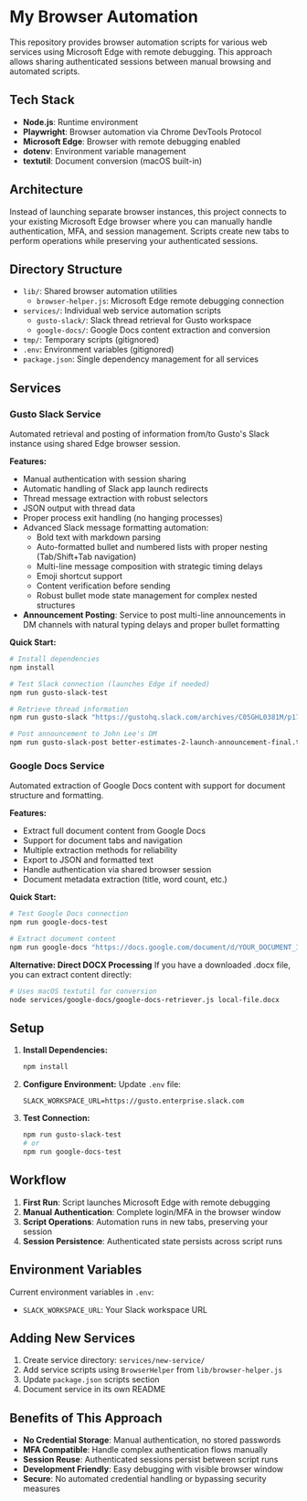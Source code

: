 # My Browser Automation

This repository provides browser automation scripts for various web services using Microsoft Edge with remote debugging. This approach allows sharing authenticated sessions between manual browsing and automated scripts.

## Tech Stack

- **Node.js**: Runtime environment
- **Playwright**: Browser automation via Chrome DevTools Protocol
- **Microsoft Edge**: Browser with remote debugging enabled
- **dotenv**: Environment variable management
- **textutil**: Document conversion (macOS built-in)

## Architecture

Instead of launching separate browser instances, this project connects to your existing Microsoft Edge browser where you can manually handle authentication, MFA, and session management. Scripts create new tabs to perform operations while preserving your authenticated sessions.

## Directory Structure

- `lib/`: Shared browser automation utilities
  - `browser-helper.js`: Microsoft Edge remote debugging connection
- `services/`: Individual web service automation scripts
  - `gusto-slack/`: Slack thread retrieval for Gusto workspace
  - `google-docs/`: Google Docs content extraction and conversion
- `tmp/`: Temporary scripts (gitignored)
- `.env`: Environment variables (gitignored)
- `package.json`: Single dependency management for all services

## Services

### Gusto Slack Service

Automated retrieval and posting of information from/to Gusto's Slack instance using shared Edge browser session.

**Features:**
- Manual authentication with session sharing
- Automatic handling of Slack app launch redirects
- Thread message extraction with robust selectors
- JSON output with thread data
- Proper process exit handling (no hanging processes)
- Advanced Slack message formatting automation:
  - Bold text with markdown parsing
  - Auto-formatted bullet and numbered lists with proper nesting (Tab/Shift+Tab navigation)
  - Multi-line message composition with strategic timing delays
  - Emoji shortcut support
  - Content verification before sending
  - Robust bullet mode state management for complex nested structures
- **Announcement Posting**: Service to post multi-line announcements in DM channels with natural typing delays and proper bullet formatting

**Quick Start:**
```bash
# Install dependencies
npm install

# Test Slack connection (launches Edge if needed)
npm run gusto-slack-test

# Retrieve thread information
npm run gusto-slack "https://gustohq.slack.com/archives/C05GHL0381M/p1749775659622829"

# Post announcement to John Lee's DM
npm run gusto-slack-post better-estimates-2-launch-announcement-final.txt
```

### Google Docs Service

Automated extraction of Google Docs content with support for document structure and formatting.

**Features:**
- Extract full document content from Google Docs
- Support for document tabs and navigation
- Multiple extraction methods for reliability
- Export to JSON and formatted text
- Handle authentication via shared browser session
- Document metadata extraction (title, word count, etc.)

**Quick Start:**
```bash
# Test Google Docs connection
npm run google-docs-test

# Extract document content
npm run google-docs "https://docs.google.com/document/d/YOUR_DOCUMENT_ID/edit"
```

**Alternative: Direct DOCX Processing**
If you have a downloaded .docx file, you can extract content directly:
```bash
# Uses macOS textutil for conversion
node services/google-docs/google-docs-retriever.js local-file.docx
```

## Setup

1. **Install Dependencies:**
   ```bash
   npm install
   ```

2. **Configure Environment:**
   Update `.env` file:
   ```env
   SLACK_WORKSPACE_URL=https://gusto.enterprise.slack.com
   ```

3. **Test Connection:**
   ```bash
   npm run gusto-slack-test
   # or
   npm run google-docs-test
   ```

## Workflow

1. **First Run**: Script launches Microsoft Edge with remote debugging
2. **Manual Authentication**: Complete login/MFA in the browser window
3. **Script Operations**: Automation runs in new tabs, preserving your session
4. **Session Persistence**: Authenticated state persists across script runs

## Environment Variables

Current environment variables in `.env`:
- `SLACK_WORKSPACE_URL`: Your Slack workspace URL

## Adding New Services

1. Create service directory: `services/new-service/`
2. Add service scripts using `BrowserHelper` from `lib/browser-helper.js`
3. Update `package.json` scripts section
4. Document service in its own README

## Benefits of This Approach

- **No Credential Storage**: Manual authentication, no stored passwords
- **MFA Compatible**: Handle complex authentication flows manually
- **Session Reuse**: Authenticated sessions persist between script runs
- **Development Friendly**: Easy debugging with visible browser window
- **Secure**: No automated credential handling or bypassing security measures
